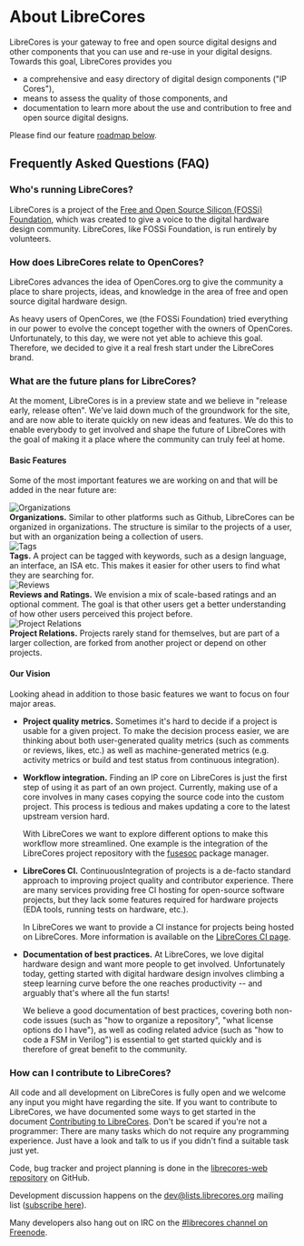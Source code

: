 # About LibreCores

LibreCores is your gateway to free and open source digital designs and other components that you can use and re-use in your digital designs.
Towards this goal, LibreCores provides you

- a comprehensive and easy directory of digital design components ("IP Cores"),
- means to assess the quality of those components, and
- documentation to learn more about the use and contribution to free and open source digital designs.

Please find our feature [roadmap below](#roadmap).

## Frequently Asked Questions (FAQ)

### Who's running LibreCores?
LibreCores is a project of the [Free and Open Source Silicon (FOSSi) Foundation](http://www.fossi-foundation.org), which was created to give a voice to the digital hardware design community. LibreCores, like FOSSi Foundation, is run entirely by volunteers.

### How does LibreCores relate to OpenCores?
LibreCores advances the idea of OpenCores.org to give the community a place to share projects, ideas, and knowledge in the area of free and open source digital hardware design.

As heavy users of OpenCores, we (the FOSSi Foundation) tried everything in our power to evolve the concept together with the owners of OpenCores. Unfortunately, to this day, we were not yet able to achieve this goal.
Therefore, we decided to give it a real fresh start under the LibreCores brand.

### <a class="anchor" name="roadmap"></a> What are the future plans for LibreCores?

At the moment, LibreCores is in a preview state and we believe in "release early, release often".
We've laid down much of the groundwork for the site, and are now able to iterate quickly on new ideas and features.
We do this to enable everybody to get involved and shape the future of LibreCores with the goal of making it a place where the community can truly feel at home.

#### Basic Features

Some of the most important features we are working on and that will be added in the near future are:

<div class="row">
	<div class="col-fa-3x">
<img src="/img/freepik/hierarchical-structure.png" alt="Organizations"/>
	</div>
	<div class="col-xs-12 col-offset-fa-3x">
		<div class="row">
<b>Organizations.</b> Similar to other platforms such as Github, LibreCores can be organized in organizations. The structure is similar to the projects of a user, but with an organization being a collection of users.
</div>
	</div>
</div>

<div class="row">
	<div class="col-fa-3x"><img src="/img/freepik/label-right-arrow-outline.png" alt="Tags"/></div>
	<div class="col-xs-12 col-offset-fa-3x">
		<div class="row"><b>Tags.</b> A project can be tagged with keywords, such as a design language, 
		an interface, an ISA etc. This makes it easier for other users to find what they are searching for.</div>
	</div>
</div>

<div class="row">
	<div class="col-fa-3x"><img src="/img/freepik/rating.png" alt="Reviews"/></div>
	<div class="col-xs-12 col-offset-fa-3x">
		<div class="row"><b>Reviews and Ratings.</b> We envision a mix of scale-based ratings and an 
		optional comment. The goal is that other users get a better understanding of how other users 
		perceived this project before.</div>
	</div>
</div>

<div class="row">
	<div class="col-fa-3x"><img src="/img/freepik/molecular-bond.png" alt="Project Relations"/></div>
	<div class="col-xs-12 col-offset-fa-3x">
		<div class="row"><b>Project Relations.</b> Projects rarely stand for themselves, but are part 
		of a larger collection, are forked from another project or depend on other projects.</div>
	</div>
</div>

#### Our Vision

Looking ahead in addition to those basic features we want to focus on four major areas.

- **Project quality metrics.** Sometimes it's hard to decide if a project is usable for a given project. To make the decision process easier, we are thinking about both user-generated quality metrics (such as comments or reviews, likes, etc.) as well as machine-generated metrics (e.g. activity metrics or build and test status from continuous integration).
- **Workflow integration.** Finding an IP core on LibreCores is just the first step of using it as part of an own project. Currently, making use of a core  involves in many cases copying the source code into the custom project. This process is tedious and makes updating a core to the latest upstream version hard.

  With LibreCores we want to explore different options to make this workflow more streamlined. One example is the integration of the LibreCores project repository with the [fusesoc](https://github.com/olofk/fusesoc) package manager.
- **LibreCores CI.** ContinuousIntegration of projects is a de-facto standard approach to improving project quality and contributor experience.
There are many services providing free CI hosting for open-source software projects,
but they lack some features required for hardware projects (EDA tools, running tests on hardware, etc.).

  In LibreCores we want to provide a CI instance for projects being hosted on LibreCores.
  More information is available on the [LibreCores CI page](./librecores-ci).
- **Documentation of best practices.** At LibreCores, we love digital hardware design and want more people to get involved. Unfortunately today, getting started with digital hardware design involves climbing a steep learning curve before the one reaches productivity -- and arguably that's where all the fun starts!

  We believe a good documentation of best practices, covering both non-code issues (such as "how to organize a repository", "what license options do I have"), as well as coding related advice (such as "how to code a FSM in Verilog") is essential to get started quickly and is therefore of great benefit to the community.

### How can I contribute to LibreCores?
All code and all development on LibreCores is fully open and we welcome any input you might have regarding the site.
If you want to contribute to LibreCores, we have documented some ways to get started in the document [Contributing to LibreCores](http://librecores-web.readthedocs.io/en/latest/contributing.html).
Don't be scared if you're not a programmer: There are many tasks which do not require any programming experience. Just have a look and talk to us if you didn't find a suitable task just yet.

Code, bug tracker and project planning is done in the [librecores-web repository](https://github.com/librecores/librecores-web) on GitHub.

Development discussion happens on the [dev@lists.librecores.org](mailto:dev@lists.librecores.org) mailing list ([subscribe here](https://lists.librecores.org/listinfo/dev)).

Many developers also hang out on IRC on the [#librecores channel on Freenode](http://webchat.freenode.net?channels=%23librecores&uio=d4).
